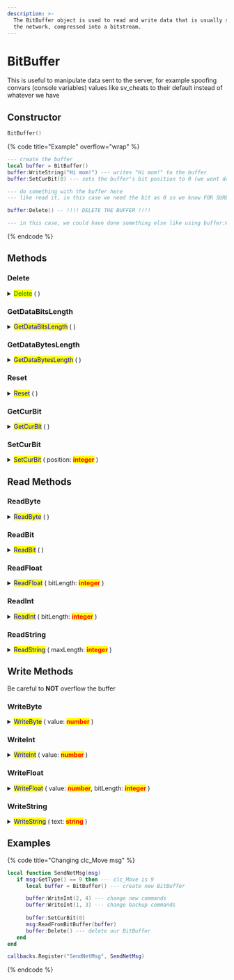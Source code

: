 ```yaml
---
description: >-
  The BitBuffer object is used to read and write data that is usually sent over
  the network, compressed into a bitstream.
---
```


# BitBuffer

This is useful to manipulate data sent to the server, for example spoofing convars (console variables)  values like sv\_cheats to their default instead of whatever we have

## Constructor

```lua
BitBuffer()
```

{% code title="Example" overflow="wrap" %}
```lua
--- create the buffer
local buffer = BitBuffer()
buffer:WriteString("Hi mom!") --- writes "Hi mom!" to the buffer 
buffer:SetCurBit(0) --- sets the buffer's bit position to 0 (we wont do anything else with it here)

--- do something with the buffer here
--- like read it, in this case we need the bit as 0 so we know FOR SURE where we currently are with it BEFORE reading the buffer

buffer:Delete() -- !!!! DELETE THE BUFFER !!!!

--- in this case, we could have done something else like using buffer:WriteInt after WriteString
```
{% endcode %}

## Methods

### Delete

<details>

<summary><mark style="color:green;">Delete</mark> ( )</summary>

* You <mark style="color:yellow;">SHOULD</mark> use this after using the buffer (You dont want any memory leaks, do you?)

</details>

### GetDataBitsLength

<details>

<summary><mark style="color:blue;">GetDataBitsLength</mark> ( )</summary>

* Returns the length of the buffer in bits

- You can use this to set or change the m\_nLength when modifying a SendNetMsg callback

* Return type: <mark style="color:yellow;">**integer**</mark>

</details>

### GetDataBytesLength

<details>

<summary><mark style="color:blue;">GetDataBytesLength</mark> ( )</summary>

* Returns the length of the buffer in bytes

- Its basically the same thing as **GetDataBitsLength()**

* Return type: <mark style="color:yellow;">**integer**</mark>

</details>

### Reset

<details>

<summary><mark style="color:blue;">Reset</mark> ( )</summary>

* Resets the read position to the beginning of the buffer.

- This is useful if you want to read the buffer multiple times, but it is not necessary.

* This is basically <mark style="color:blue;">SetCurBit</mark>(0)

</details>

### GetCurBit

<details>

<summary><mark style="color:blue;">GetCurBit</mark> ( )</summary>

* Returns the current bit position

- Return type: <mark style="color:yellow;">**integer**</mark>

</details>

### SetCurBit

<details>

<summary><mark style="color:blue;">SetCurBit</mark> ( position: <mark style="color:red;"><strong>integer</strong></mark> )</summary>

* Sets the current bit position

</details>

## Read Methods

### ReadByte

<details>

<summary><mark style="color:blue;">ReadByte</mark> ( )</summary>

* Reads 1 byte from the buffer, which means its reading 8 bits of information

- Returns whatever info was in the 8 bits that were read

* It starts from the current bit position

- Return type: <mark style="color:yellow;">**integer**</mark>

</details>

### ReadBit

<details>

<summary><mark style="color:blue;">ReadBit</mark> ( )</summary>

* Reads 1 bit from the buffer

- Starts at the current bit position

* Return type: <mark style="color:yellow;">**integer**</mark>

</details>

### ReadFloat

<details>

<summary><mark style="color:blue;">ReadFloat</mark> ( bitLength: <mark style="color:red;"><strong>integer</strong></mark> )</summary>

* <mark style="color:green;">bitLength IS OPTIONAL, default is</mark> <mark style="color:green;"></mark><mark style="color:green;">**32**</mark> <mark style="color:green;"></mark><mark style="color:green;">bits</mark>

- Reads **N bits** (default: 32) from the buffer and returns it as a number.

* Return type: <mark style="color:yellow;">**number**</mark>

</details>

### ReadInt

<details>

<summary><mark style="color:blue;">ReadInt</mark> ( bitLength: <mark style="color:red;"><strong>integer</strong></mark> )</summary>

* <mark style="color:green;">bitLength IS OPTIONAL, default is</mark> <mark style="color:green;"></mark><mark style="color:green;">**32**</mark> <mark style="color:green;"></mark><mark style="color:green;">bits</mark>

- Reads **N bits** (default: 32) from the buffer and returns it as a integer.

* Return type: <mark style="color:yellow;">**integer**</mark>

</details>

### ReadString

<details>

<summary><mark style="color:blue;">ReadString</mark> ( maxLength: <mark style="color:red;"><strong>integer</strong></mark> )</summary>

* Reads a string from the buffer

- <mark style="color:green;">maxLength is</mark> <mark style="color:green;"></mark><mark style="color:green;">**NOT**</mark> <mark style="color:green;"></mark><mark style="color:green;">optional</mark>

* Return type: <mark style="color:yellow;">**string**</mark>

</details>

## Write Methods

Be careful to **NOT** overflow the buffer

### WriteByte

<details>

<summary><mark style="color:blue;">WriteByte</mark> ( value: <mark style="color:red;"><strong>number</strong></mark> )</summary>

* Writes 1 byte to the buffer, which means its changing 8 bits of information in the current bit position

</details>

### WriteInt

<details>

<summary><mark style="color:blue;">WriteInt</mark> ( value: <mark style="color:red;"><strong>number</strong></mark> )</summary>

* Writes 1 integer to the buffer in the current bit position

</details>

### WriteFloat

<details>

<summary><mark style="color:blue;">WriteFloat</mark> ( value: <mark style="color:red;"><strong>number</strong></mark>, bitLength: <mark style="color:red;"><strong>integer</strong></mark> )</summary>

* Writes a float number to the buffer with the <mark style="color:green;">**OPTIONAL**</mark> bitLength (default is 32)

</details>

### WriteString

<details>

<summary><mark style="color:blue;">WriteString</mark> ( text: <mark style="color:red;"><strong>string</strong></mark> )</summary>

* Writes the text to the buffer

</details>

## Examples

{% code title="Changing clc_Move msg" %}
```lua
local function SendNetMsg(msg)
   if msg:GetType() == 9 then --- clc_Move is 9
      local buffer = BitBuffer() --- create new BitBuffer

      buffer:WriteInt(2, 4) --- change new commands
      buffer:WriteInt(1, 3) --- change backup commands
      
      buffer:SetCurBit(0)
      msg:ReadFromBitBuffer(buffer)
      buffer:Delete() --- delete our BitBuffer
   end
end

callbacks.Register("SendNetMsg", SendNetMsg)
```
{% endcode %}
